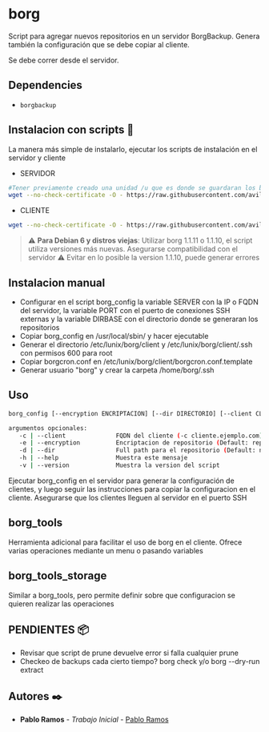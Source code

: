 # borg

Script para agregar nuevos repositorios en un servidor BorgBackup. Genera también la configuración que se debe copiar al cliente.

Se debe correr desde el servidor.

## Dependencies

- ```borgbackup```

## Instalacion con scripts 🔧

La manera más simple de instalarlo, ejecutar los scripts de instalación en el servidor y cliente

- SERVIDOR

```bash
#Tener previamente creado una unidad /u que es donde se guardaran los backups
wget --no-check-certificate -O - https://raw.githubusercontent.com/avillalba96/borg_config/master/scripts/server-install.sh | sh
```

- CLIENTE

```bash
wget --no-check-certificate -O - https://raw.githubusercontent.com/avillalba96/borg_config/master/scripts/client-install.sh | sh
```

> :warning: **Para Debian 6 y distros viejas**: Utilizar borg 1.1.11 o 1.1.10, el script utiliza versiones más nuevas. Asegurarse compatibilidad con el servidor
> :warning: Evitar en lo posible la version 1.1.10, puede generar errores

## Instalacion manual

- Configurar en el script borg_config la variable SERVER con la IP o FQDN del servidor, la variable PORT con el puerto de conexiones SSH externas y la variable DIRBASE con el directorio donde se generaran los repositorios
- Copiar borg_config en /usr/local/sbin/ y hacer ejecutable
- Generar el directorio /etc/lunix/borg/client y /etc/lunix/borg/client/.ssh con permisos 600 para root
- Copiar borgcron.conf en /etc/lunix/borg/client/borgcron.conf.template
- Generar usuario "borg" y crear la carpeta /home/borg/.ssh

## Uso

```bash
borg_config [--encryption ENCRIPTACION] [--dir DIRECTORIO] [--client CLIENTE]

argumentos opcionales:
   -c | --client              FQDN del cliente (-c cliente.ejemplo.com)
   -e | --encryption          Encriptacion de repositorio (Default: repokey-blake2)
   -d | --dir                 Full path para el repositorio (Default: nombre del cliente dentro de /u/borgbackup/)
   -h | --help                Muestra este mensaje
   -v | --version             Muestra la version del script
```

Ejecutar borg_config en el servidor para generar la configuración de clientes, y luego seguir las instrucciones para copiar la configuracion en el cliente.
Asegurarse que los clientes lleguen al servidor en el puerto SSH

## borg_tools

Herramienta adicional para facilitar el uso de borg en el cliente. Ofrece varias operaciones mediante un menu o pasando variables

## borg_tools_storage

Similar a borg_tools, pero permite definir sobre que configuracion se quieren realizar las operaciones

## PENDIENTES 📦

- Revisar que script de prune devuelve error si falla cualquier prune
- Checkeo de backups cada cierto tiempo? borg check y/o borg --dry-run extract

## Autores ✒️

- **Pablo Ramos** - *Trabajo Inicial* - [Pablo Ramos](https://git.lunix.com.ar/pramos)
